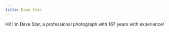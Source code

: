 ```yaml
---
title: Dave Star
---
```


Hi! I'm Dave Star, a professional photograph with 167 years with experience!
